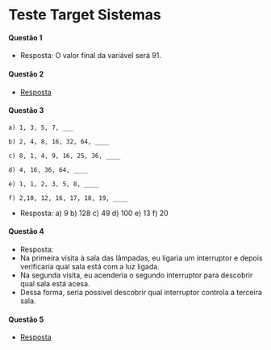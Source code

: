 
# Teste Target Sistemas

#### Questão 1
- Resposta: O valor final da variável será 91.

#### Questão 2
- [Resposta](https://github.com/rhayssaandretto/desafio-teste/blob/main/ex02.js)

#### Questão 3
```
a) 1, 3, 5, 7, ___

b) 2, 4, 8, 16, 32, 64, ____

c) 0, 1, 4, 9, 16, 25, 36, ____

d) 4, 16, 36, 64, ____

e) 1, 1, 2, 3, 5, 8, ____

f) 2,10, 12, 16, 17, 18, 19, ____
```
- Resposta: a) 9 b) 128 c) 49 d) 100 e) 13 f) 20

#### Questão 4 
- Resposta:
- Na primeira visita à sala das lâmpadas, eu ligaria um interruptor e depois verificaria qual sala está com a luz ligada.
- Na segunda visita, eu acenderia o segundo interruptor para descobrir qual sala está acesa.
- Dessa forma, seria possível descobrir qual interruptor controla a terceira sala.


#### Questão 5
- [Resposta](https://github.com/rhayssaandretto/desafio-teste/blob/main/ex05.js)
